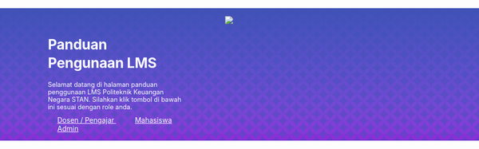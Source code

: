 # Panduan LMS

<style>
.md-main {
    background-color: var(--md-primary-fg-color);
}

.md-main__inner .md-grid {
    margin: 0!important;
}

.content {
background-color: #4051b5;
background-image: url("data:image/svg+xml,%3Csvg xmlns='http://www.w3.org/2000/svg' viewBox='0 0 100 1000'%3E%3Cg fill-opacity='0.28'%3E%3Ccircle fill='%234051b5' cx='50' cy='0' r='50'/%3E%3Cg fill='%234551ba' %3E%3Ccircle cx='0' cy='50' r='50'/%3E%3Ccircle cx='100' cy='50' r='50'/%3E%3C/g%3E%3Ccircle fill='%234b52c0' cx='50' cy='100' r='50'/%3E%3Cg fill='%235152c5' %3E%3Ccircle cx='0' cy='150' r='50'/%3E%3Ccircle cx='100' cy='150' r='50'/%3E%3C/g%3E%3Ccircle fill='%235851ca' cx='50' cy='200' r='50'/%3E%3Cg fill='%235f51cf' %3E%3Ccircle cx='0' cy='250' r='50'/%3E%3Ccircle cx='100' cy='250' r='50'/%3E%3C/g%3E%3Ccircle fill='%236650d3' cx='50' cy='300' r='50'/%3E%3Cg fill='%236d50d8' %3E%3Ccircle cx='0' cy='350' r='50'/%3E%3Ccircle cx='100' cy='350' r='50'/%3E%3C/g%3E%3Ccircle fill='%23754edc' cx='50' cy='400' r='50'/%3E%3Cg fill='%237d4de0' %3E%3Ccircle cx='0' cy='450' r='50'/%3E%3Ccircle cx='100' cy='450' r='50'/%3E%3C/g%3E%3Ccircle fill='%23854be4' cx='50' cy='500' r='50'/%3E%3Cg fill='%238d49e8' %3E%3Ccircle cx='0' cy='550' r='50'/%3E%3Ccircle cx='100' cy='550' r='50'/%3E%3C/g%3E%3Ccircle fill='%239547ec' cx='50' cy='600' r='50'/%3E%3Cg fill='%239e44ef' %3E%3Ccircle cx='0' cy='650' r='50'/%3E%3Ccircle cx='100' cy='650' r='50'/%3E%3C/g%3E%3Ccircle fill='%23a640f2' cx='50' cy='700' r='50'/%3E%3Cg fill='%23af3cf5' %3E%3Ccircle cx='0' cy='750' r='50'/%3E%3Ccircle cx='100' cy='750' r='50'/%3E%3C/g%3E%3Ccircle fill='%23b836f7' cx='50' cy='800' r='50'/%3E%3Cg fill='%23c130fa' %3E%3Ccircle cx='0' cy='850' r='50'/%3E%3Ccircle cx='100' cy='850' r='50'/%3E%3C/g%3E%3Ccircle fill='%23ca27fc' cx='50' cy='900' r='50'/%3E%3Cg fill='%23d41afd' %3E%3Ccircle cx='0' cy='950' r='50'/%3E%3Ccircle cx='100' cy='950' r='50'/%3E%3C/g%3E%3Ccircle fill='%23D0F' cx='50' cy='1000' r='50'/%3E%3C/g%3E%3C/svg%3E");
background-size: contain;
}

/* .content {
    background-image: linear-gradient(to bottom, var(--md-primary-fg-color), #a63fd9 99%, var(--md-default-bg-color) 99%);
} */

.md-sidebar, .md-footer-nav, #panduan-lms {
    display: none;
}

.content {
    display: flex;
    position: absolute;
    width: auto;
    height: auto;
    justify-content: center;
    left: 0;
    padding: 1rem;
}

.content-left {
    flex-basis: 40%;
    justify-content: left;
    padding-left: 5rem;
}

.content-right {
    flex-basis: 60%;
    justify-content: center;
    padding-top: 0!important;
    padding: 5rem;
}

.content h1 {
    margin-bottom: 1rem;
    color: white;
    font-weight: 700;
    font-size: 2em;
    line-height: 1.3;
    letter-spacing: -0.01em;
    text-align: left;
}

.content h2 {
    color: white;
    font-size: .8rem;
    font-weight: 400;
    text-align: left;
}

.md-button {
    color: white!important;
    margin: 3px;
    padding-left: 1rem!important;
    padding-right: 1rem!important;
}

footer {
    position: fixed;
    bottom: 0;
}

</style>

<div class="kontainer">
    <div class="content">
        <div class="content-left">
            <h1>Panduan Pengunaan LMS</h1>
            <h2>Selamat datang di halaman panduan penggunaan LMS Politeknik Keuangan Negara STAN. Silahkan klik tombol di bawah ini sesuai dengan role anda.</h2>
            <a href="/lms/dosen/d_home" class="md-button"> Dosen / Pengajar </a>
            <a href="/lms/mhs/m_home" class="md-button"> Mahasiswa </a>
            <a href="/lms/admin/a_home" class="md-button"> Admin </a>
        </div>
        <div class="content-right">
            <img src="/lms/img/hero-img.png" style="max-height: 100%" draggable="false">
        </div>
    </div>
</div>
